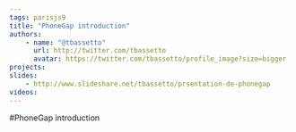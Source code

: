```yaml
---
tags: parisjs9
title: "PhoneGap introduction"
authors:
    - name: "@tbassetto"
      url: http://twitter.com/tbassetto
      avatar: https://twitter.com/tbassetto/profile_image?size=bigger
projects:
slides:
    - http://www.slideshare.net/tbassetto/prsentation-de-phonegap
videos:
---
```

#PhoneGap introduction
